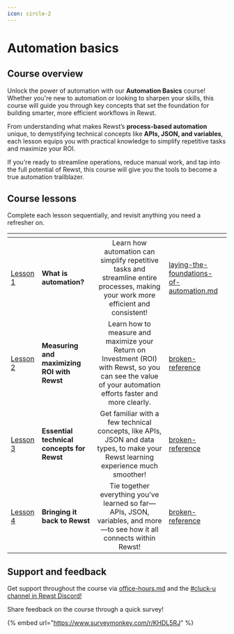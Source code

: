 ```yaml
---
icon: circle-2
---
```


# Automation basics

## Course overview

Unlock the power of automation with our **Automation Basics** course! Whether you're new to automation or looking to sharpen your skills, this course will guide you through key concepts that set the foundation for building smarter, more efficient workflows in Rewst.

From understanding what makes Rewst’s **process-based automation** unique, to demystifying technical concepts like **APIs, JSON, and variables**, each lesson equips you with practical knowledge to simplify repetitive tasks and maximize your ROI.

If you're ready to streamline operations, reduce manual work, and tap into the full potential of Rewst, this course will give you the tools to become a true automation trailblazer.

## Course lessons

Complete each lesson sequentially, and revisit anything you need a refresher on.

<table data-view="cards"><thead><tr><th></th><th></th><th align="center"></th><th data-hidden data-type="content-ref"></th></tr></thead><tbody><tr><td><a href="laying-the-foundations-of-automation.md">Lesson 1</a></td><td><strong>What is automation?</strong> </td><td align="center">Learn how automation can simplify repetitive tasks and streamline entire processes, making your work more efficient and consistent!</td><td><a href="laying-the-foundations-of-automation.md">laying-the-foundations-of-automation.md</a></td></tr><tr><td><a href="building-a-basic-form-and-workflow.md">Lesson 2</a></td><td><strong>Measuring and maximizing ROI with Rewst</strong></td><td align="center">Learn how to measure and maximize your Return on Investment (ROI) with Rewst, so you can see the value of your automation efforts faster and more clearly.</td><td><a href="broken-reference/">broken-reference</a></td></tr><tr><td><a href="jinja-essentials-for-workflow-automation/">Lesson 3</a></td><td><strong>Essential technical concepts for Rewst</strong></td><td align="center">Get familiar with a few technical concepts, like APIs, JSON and data types, to make your Rewst learning experience much smoother!</td><td><a href="broken-reference/">broken-reference</a></td></tr><tr><td><a href="creating-an-option-generator-workflow.md">Lesson 4</a></td><td><strong>Bringing it back to Rewst</strong></td><td align="center">Tie together everything you’ve learned so far—APIs, JSON, variables, and more—to see how it all connects within Rewst!</td><td><a href="broken-reference/">broken-reference</a></td></tr></tbody></table>

## Support and feedback

Get support throughout the course via [office-hours.md](../office-hours.md "mention") and the [#cluck-u channel in Rewst Discord!](https://discord.com/channels/936789089703845988/1121465945295167588)

Share feedback on the course through a quick survey!

{% embed url="https://www.surveymonkey.com/r/KHDL5RJ" %}

